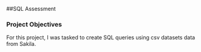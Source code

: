 ##SQL Assessment

### Project Objectives

For this project, I was tasked to create SQL queries using csv datasets data from Sakila.
